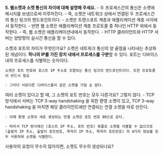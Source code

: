 **5. 웹소켓과 소켓 통신의 차이에 대해 설명해 주세요.**
	- 두 프로세스간의 통신은 소켓에 메시지를 보냄으로써 이루어진다.
    - 즉, 소켓은 네트워크 상에서 연결된 두 프로세스간의 통신 링크의 엔드포인트이다.
	- 소켓은 트랜스포트 계층과 애플리케이션 계층 사이에서 동작한다.
	- 반면 웹 소켓은 애플리케이션 계층 프로토콜 중 하나인 HTTP 위에서 동작한다.
    - 즉, 웹 소켓은 애플리케이션내에서 동작한다.
    - HTTP 클라이언트와 HTTP 서버는 양방향의 실시간 통신을 할 수 있다.

소켓과 포트의 차이가 무엇인가요?
	소켓은 네트워크 통신의 양 끝점을 나타내는 추상화된 개념이다.
	**하나의 IP를 가진 장치 내에서 프로세스를 구분**할 수 있다.
	포트는 디바이스 내의 프로세스를 식별하는 숫자이다.
	    
	소켓은 포트 번호와 호스트 IP 주소로 조합되는 통신 링크의 엔드포인트이다. 또한 프로토콜이 반드시 필요
    
	- 그러다 서로다른 디바이스들이 같은 소켓을 가질 순 없다.
여러 소켓이 있다고 할 때, 그 소켓의 포트 번호는 모두 다른가요?
	 그렇지 않다.
	- TCP 방식에서 서버는 TCP 3-way handshaking 을 위한 환영 소켓이 있고, TCP 3-way handshaking 을 마치면 해당 클라이언트에만 연결되는 연결 소켓을 따로 만든다.
    
	- 이때 환영 소켓과 새로 생성되는 연결 소켓은 포트 번호 80으로 같다.
    
	- 따라서 TCP 방식에선 (호스트 IP 주소, 포트 번호) 튜플로 소켓을 식별할 수 없으므로 (출발지 IP 주소, 출발지 포트번호, 목적지 IP 주소, 목적지 포트번호) 의 4가지 정보를 모두 사용하여 소켓을 식별한다.
사용자의 요청이 무수히 많아지면, 소켓도 무수히 생성되나요?